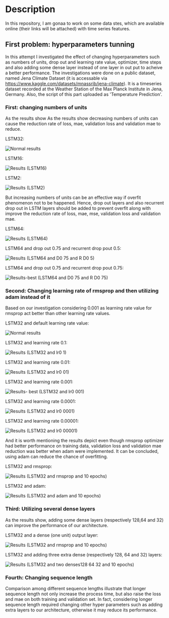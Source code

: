 # Description
In this repository, I am gonaa to work on some data stes, which are available online (their links will be attached) with time series features.  
## First problem: hyperparameters tunning
In this attempt I investigated the effect of changing hyperparameters such as numbers of units, drop out and learning rate value, optimizer, time steps and also adding some dense layer instead of one layer in out put to acheive a better performance. The investigations were done on a public dataset, named Jena Climate Dataset (it is accessable via https://www.kaggle.com/datasets/mnassrib/jena-climate). It is a timeseries dataset recorded at the Weather Station of the Max Planck Institute in Jena, Germany. Also, the script of this part uploaded as 'Temperature Prediction'.
### First: changing numbers of units
As the results show As the results show decreasing numbers of units can cause the reduction rate of loss, mae, validation loss and validation mae to reduce. 

LSTM32:

![Normal results](https://user-images.githubusercontent.com/42337253/192144926-c5aac0bd-2a0a-4c5a-9269-d045e3452caf.PNG)

LSTM16:

![Results (LSTM16)](https://user-images.githubusercontent.com/42337253/192145101-9750c954-d8b9-481c-b2d3-b6ba9bffd8fa.PNG)

LSTM2:

![Results (LSTM2)](https://user-images.githubusercontent.com/42337253/192145120-1faac9ba-7fb9-4b2d-834a-4a73261f43ae.PNG)

But increasing numbers of units can be an effective way if overfit phenomenon not to be happened. Hence, drop out layers and also recurrent drop out in LSTM layers should be added to prevent overfit along with improve the reduction rate of loss, mae, mse, validation loss and validation mae.

LSTM64:

![Results (LSTM64)](https://user-images.githubusercontent.com/42337253/192145272-70771191-7586-458b-ac86-60de4cf5311d.PNG)

LSTM64 and drop out 0.75 and recurrent drop pout 0.5:

![Results (LSTM64 and D0 75 and R D0 5)](https://user-images.githubusercontent.com/42337253/192145321-5d86ce48-c7b5-4a7c-ba53-5d7449e2a023.PNG)

LSTM64 and drop out 0.75 and recurrent drop pout 0.75:

![Results-best (LSTM64 and D0 75 and R D0 75)](https://user-images.githubusercontent.com/42337253/192145341-1dd77df3-a8eb-4e18-9f5e-fa78c96f6598.PNG)

### Second: Changing learning rate of rmsprop and then utilizing adam instead of it
Based on our investigation considering 0.001 as learning rate value for rmsprop act better than other learning rate values.

LSTM32 and default learning rate value:

![Normal results](https://user-images.githubusercontent.com/42337253/192145527-0d49cb09-202d-477e-8de1-4092986cfae5.PNG)

LSTM32 and learning rate 0.1:

![Results (LSTM32 and lr0 1)](https://user-images.githubusercontent.com/42337253/192145599-7f234a08-54cc-4b9f-b143-56fa955423b0.PNG)

LSTM32 and learning rate 0.01:

![Results (LSTM32 and lr0 01)](https://user-images.githubusercontent.com/42337253/192145637-3e9947a3-ad8f-4040-b09c-117e5b34888b.PNG)

LSTM32 and learning rate 0.001:

![Results- best (LSTM32 and lr0 001)](https://user-images.githubusercontent.com/42337253/192145796-574ef178-5f85-4aed-a722-51f18a09e1ab.PNG)

LSTM32 and learning rate 0.0001:

![Results (LSTM32 and lr0 0001)](https://user-images.githubusercontent.com/42337253/192145732-1ba3b010-7a7d-44c8-8e0e-7ba2f364316e.PNG)

LSTM32 and learning rate 0.00001:

![Results (LSTM32 and lr0 00001)](https://user-images.githubusercontent.com/42337253/192145768-893feb50-dc89-45da-ab42-6dbf7c859067.PNG)

And it is worth mentioning the results depict even though rmsprop optimizer had better performance on training data, validation loss and validation mae reduction was better when adam were implemented. It can be concluded, using adam can reduce the chance of overfitting.

LSTM32 and rmsprop:

![Results (LSTM32 and rmsprop and 10 epochs)](https://user-images.githubusercontent.com/42337253/192146051-c3029679-4816-4f1d-871e-d9a02a18ca18.PNG)

LSTM32 and adam:

![Results (LSTM32 and adam and 10 epochs)](https://user-images.githubusercontent.com/42337253/192146067-69f14f80-4315-44c1-8ae0-e4b9e8e538e1.PNG)

### Third: Utilizing several dense layers
As the results show, adding some dense layers (respectively 128,64 and 32) can improve the performance of our architecture.

LSTM32 and a dense (one unit) output layer: 

![Results (LSTM32 and rmsprop and 10 epochs)](https://user-images.githubusercontent.com/42337253/192146149-4cb8105d-9e27-4fbc-a5d7-6ed3a55873b6.PNG)

LSTM32 and adding three extra dense (respectively 128, 64 and 32) layers: 

![Results (LSTM32 and two denses128 64 32 and 10 epochs)](https://user-images.githubusercontent.com/42337253/192146197-23befc3b-41ca-4693-9a3a-fcaa7b226ea8.PNG)

 ### Fourth: Changing sequence length
Comparison among different sequence lengths illustrate that longer sequence length not only increase the process time, but also raise the loss and mae on both training and validation set. In fact, considering longer sequence length required changing other hyper parameters such as adding extra layers to our architecture, otherwise it may reduce its performance.



